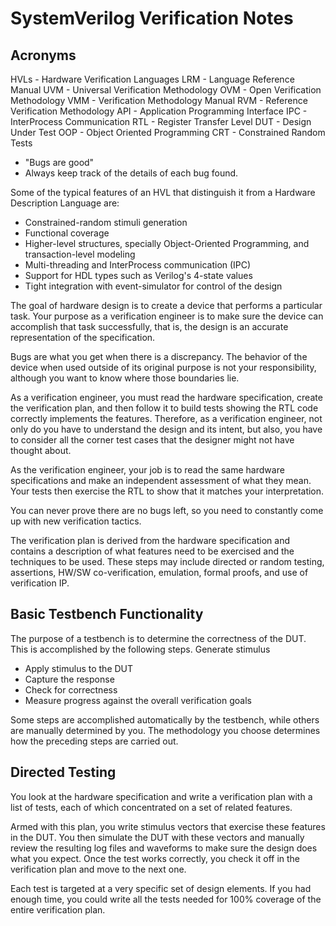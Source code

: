 # SystemVerilog Verification Notes

## Acronyms

HVLs - Hardware Verification Languages
LRM - Language Reference Manual
UVM - Universal Verification Methodology
OVM - Open Verification Methodology
VMM - Verification Methodology Manual
RVM - Reference Verification Methodology 
API - Application Programming Interface
IPC - InterProcess Communication
RTL - Register Transfer Level
DUT - Design Under Test
OOP - Object Oriented Programming
CRT - Constrained Random Tests

- "Bugs are good"
- Always keep track of the details of each bug found.




Some of the typical features of an HVL that distinguish it from a Hardware 
Description Language are:

- Constrained-random stimuli generation
- Functional coverage
- Higher-level structures, specially Object-Oriented Programming, and transaction-level modeling
- Multi-threading and InterProcess communication (IPC)
- Support for HDL types such as Verilog's 4-state values
- Tight integration with event-simulator for control of the design


The goal of hardware design is to create a device that performs a particular task.
Your purpose as a verification engineer is to make sure the device can accomplish 
that task successfully, that is, the design is an accurate representation of the
specification.

Bugs are what you get when there is a discrepancy. The behavior of the device 
when used outside of its original purpose is not your responsibility, although 
you want to know where those boundaries lie.

As a verification engineer, you must read the hardware specification, create the
verification plan, and then follow it to build tests showing the RTL code correctly
implements the features. Therefore, as a verification engineer, not only do you 
have to understand the design and its intent, but also, you have to consider all the 
corner test cases that the designer might not have thought about.

As the verification engineer, your job is to read the same hardware specifications
and make an independent assessment of what they mean. Your tests then exercise
the RTL to show that it matches your interpretation.

You can never prove there are no bugs left, so you need to constantly come up 
with new verification tactics.

The verification plan is derived from the hardware specification and contains a
description of what features need to be exercised and the techniques to be used. These
steps may include directed or random testing, assertions, HW/SW co-verification,
emulation, formal proofs, and use of verification IP.

## Basic Testbench Functionality

The purpose of a testbench is to determine the correctness of the DUT. This is
accomplished by the following steps. Generate stimulus

- Apply stimulus to the DUT
- Capture the response
- Check for correctness
- Measure progress against the overall verification goals

Some steps are accomplished automatically by the testbench, while others are
manually determined by you. The methodology you choose determines how the
preceding steps are carried out.

## Directed Testing

You look at the hardware specification and write a verification plan with a 
list of tests, each of which concentrated on a set of related features.

Armed with this plan, you write stimulus vectors that exercise these features 
in the DUT. You then simulate the DUT with these vectors and manually review 
the resulting log files and waveforms to make sure the design does what you 
expect. Once the test works correctly, you check it off in the verification
plan and move to the next one.

Each test is targeted at a very specific set of design elements. If you
had enough time, you could write all the tests needed for 100% coverage of the
entire verification plan.

